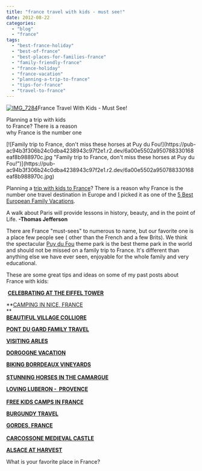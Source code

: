```yaml
---
title: "france travel with kids - must see!"
date: 2012-08-22
categories: 
  - "blog"
  - "france"
tags: 
  - "best-france-holiday"
  - "best-of-france"
  - "best-places-for-families-france"
  - "family-friendly-france"
  - "france-holiday"
  - "france-vacation"
  - "planning-a-trip-to-france"
  - "tips-for-france"
  - "travel-to-france"
---
```


[![IMG_7284](https://pub-ac94b3f306b24c0dba4238943c97f2e1.r2.dev/6a00e5502a95078833016305032dda970d.jpg "IMG_7284")](https://pub-ac94b3f306b24c0dba4238943c97f2e1.r2.dev/6a00e5502a95078833016305032dda970d.jpg)France Travel With Kids - Must See!  
  
Planning a trip with kids  
to France? There is a reason  
why France is the number one

<!--more--> [![Family trip to France, don't miss these horses at Puy du Fou!](https://pub-ac94b3f306b24c0dba4238943c97f2e1.r2.dev/6a00e5502a950788330168eaf8b988970c.jpg "Family trip to France, don't miss these horses at Puy du Fou!")](https://pub-ac94b3f306b24c0dba4238943c97f2e1.r2.dev/6a00e5502a950788330168eaf8b988970c.jpg)  
  
Planning a [trip with kids to France](http://soultravelers3new.local/2012/06/france-with-kids-exploring-provence.html "trip with kids to France")? There is a reason why France is the number one travel destination in Europe and I picked it as one of the [5 Best European Family Vacations](http://soultravelers3new.local/2012/02/5-best-european-family-vacations.html "5 best european family vacations").  
  
A walk about Paris will provide lessons in history, beauty, and in the point of Life. **\-Thomas Jefferson**  
  
There are France "must-sees" to numerous to name, but our favorite one is a place few people see ( other than the French and a few Brits). We think the spectacular [Puy du Fou](http://soultravelers3new.local/2009/06/family-travel-photofrance-puy-du-fou-theme-park-1.html "puy du fou theme park") theme park is the best theme park in the world and should not be missed on a family trip to France. It's different than anything else we have ever seen, enjoyable for the whole family and very educational.  
  
  
These are some great tips and ideas on some of my past posts about France with kids:  
  
 **[CELEBRATING AT THE EIFFEL TOWER](http://soultravelers3new.local/2010/10/celebrating-in-paris-eiffel-tower-family-travel-adventures-abroad-birthdays-weddings-and-anniversari.html "celebrating Paris at Eiffel Tower")**  
  
**[CAMPING IN NICE, FRANCE](http://soultravelers3new.local/2010/08/around-the-world-with-kids-extended-travel-long-term-travel-families-and-friends.html "CAMPING IN NICE, FRANCE")  
**  
**[BEAUTIFUL VILLAGE COLLIORE](http://soultravelers3new.local/2010/07/colliore-france-on-bastille-day-family-travel-pyrennees-catalonia-beautiful-village-on-the-med-sea.html "beautiful village colliore")**  
  
**[PONT DU GARD FAMILY TRAVEL](http://soultravelers3new.local/2010/09/swimming-canoeing-at-pont-du-gard-france-family-travel-adventures-family-friendly-camping-.html "pont du gard family travel")**

**[VISITING ARLES](http://soultravelers3new.local/2012/04/arles-france-vacation.html "VISITING ARLES, FRANCE")**  
  
**[DORGOGNE VACATION](http://soultravelers3new.local/2010/07/darling-dordogne-vacation-holiday-for-families-in-france.html "Dordogne vacation")**  
  
**[BIKING BORRDEAUX VINEYARDS](http://soultravelers3new.local/2009/05/biking-st-emilion-bordeaux-vineyards-in-france-wine-country.html "biking bordeaux vineyards")**  
**[  
STUNNING HORSES IN THE CAMARGUE](http://soultravelers3new.local/2010/08/stunning-horses-in-the-camargue-france-family-travel-ideal-vacation-holiday-saintes-maries-de-la-mer.html "stunning horses in the camargue france")**  
  
**[LOVING LUBERON -  PROVENCE](http://soultravelers3new.local/2006/10/loving-luberon.html#more "LOVING LUBERON IN PROVENCE FRANCE")**  
**[  
FREE KIDS CAMPS IN FRANCE](http://soultravelers3new.local/2010/08/camping-europe-with-kids-free-kids-clubs-family-friendly-international-travel-tips.html "free kids camps france")**  
  
**[BURGUNDY TRAVEL](http://soultravelers3new.local/2006/10/route-des-grand.html "Burgundy")**  
  
**[GORDES, FRANCE](http://soultravelers3new.local/2006/10/going-to-gordes.html#more "VISITING GODRES IN PROVENCE LUBERON TRAVEL")**  
**[](http://soultravelers3new.local/2010/04/highest-sand-dune-in-europe-dune-de-pyla-family-travel-france-roadtrip-camping-biking-hiking-views.html "dune de pyla - highest sand dune europe")**  
**[CARCOSSONE MEDIEVAL CASTLE](http://soultravelers3new.local/2006/10/carcassonne-med.html "Carcassone Medieval castle")**  
  
**[ALSACE AT HARVEST](http://soultravelers3new.local/2009/01/route-des-vins-dalsace-france-at-grape-harvest.html "Alsace travel")**  
  
What is your favorite place in France?
